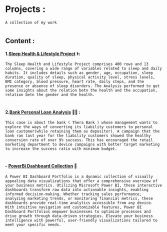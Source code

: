 # Projects :
`A collection of my work`
#
## Content :
#### 1.[Sleep Health & Lifestyle Project](https://github.com/shubhamkadam10009/Projects/tree/main/Sleep%20Health%20And%20Lifestyle) ⚕️: 
`
The Sleep Health and Lifestyle Project comprises 400 rows and 13 columns, covering a wide range of variables related to sleep and daily habits. It includes details such as gender, age, occupation, sleep duration, quality of sleep, physical activity level, stress levels, BMI category, blood pressure, heart rate, daily steps, and the presence or absence of sleep disorders.
The Analysis performed to get some insights about the relation betn the health and the occupation, relation betn the gender and the health.
`
#
#### 2.[Bank Personal Loan Analysis](https://github.com/shubhamkadam10009/Projects/tree/main/Bank%20Personal%20Loan%20Modelling) 💸🏦 :
`
This case is about the bank ( Thera Bank ) whose management wants to explore the ways of converting its liability customers to personal loan customer(while retaining them as depositor). A campaign that the bank ran last year for the liability customers showed the healthy conversion rate of over 9% success. This has encouraged the retail marketing department to device campaigns with better target marketing to increase the success ratio with minimum budget.
`
#
#### - [PowerBi Dashboard Collection](https://github.com/shubhamkadam10009/Projects/tree/main/PowerBi%20Dashboard%20Collection) 📑
`
A Power BI Dashboard Portfolio is a dynamic collection of visually appealing data visualizations that offer a comprehensive overview of your business metrics. Utilizing Microsoft Power BI, these interactive dashboards transform raw data into actionable insights, enabling informed decision-making. Whether tracking sales performance, analyzing marketing trends, or monitoring financial metrics, these dashboards provide real-time analytics accessible from any device. With intuitive navigation and customizable features, Power BI Dashboard Portfolios empower businesses to optimize processes and drive growth through data-driven strategies. Elevate your business intelligence with powerful, user-friendly visualizations tailored to meet your specific needs.
`
